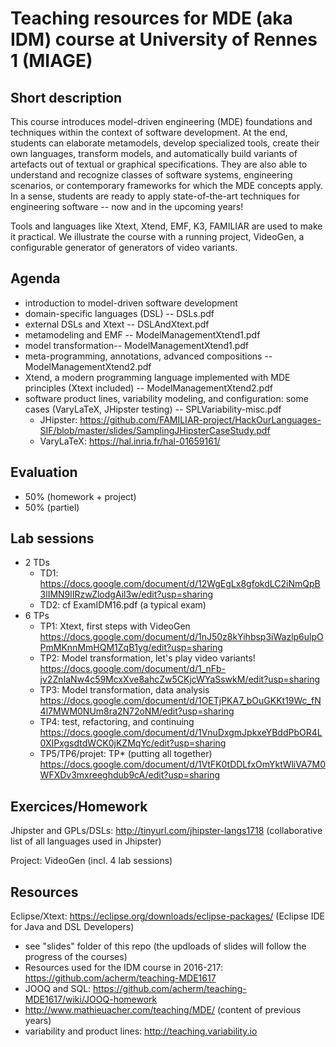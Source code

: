 # Teaching resources for MDE (aka IDM) course at University of Rennes 1 (MIAGE)

## Short description

This course introduces model-driven engineering (MDE) foundations and techniques within the context of software development. 
At the end, students can elaborate metamodels, develop specialized tools, create their own languages, transform models, and automatically build variants of artefacts out of textual or graphical specifications. 
They are also able to understand and recognize classes of software systems, engineering scenarios, or contemporary frameworks for which the MDE concepts apply. 
In a sense, students are ready to apply state-of-the-art techniques for engineering software -- now and in the upcoming years!

Tools and languages like Xtext, Xtend, EMF, K3, FAMILIAR are used to make it practical. 
We illustrate the course with a running project, VideoGen, a configurable generator of generators of video variants.  

## Agenda 

* introduction to model-driven software development 
* domain-specific languages (DSL) -- DSLs.pdf
* external DSLs and Xtext -- DSLAndXtext.pdf
* metamodeling and EMF -- ModelManagementXtend1.pdf 
* model transformation-- ModelManagementXtend1.pdf 
* meta-programming, annotations, advanced compositions -- ModelManagementXtend2.pdf 
* Xtend, a modern programming language implemented with MDE principles (Xtext included) -- ModelManagementXtend2.pdf
* software product lines, variability modeling, and configuration: some cases (VaryLaTeX, JHipster testing) -- SPLVariability-misc.pdf
  * JHipster: https://github.com/FAMILIAR-project/HackOurLanguages-SIF/blob/master/slides/SamplingJHipsterCaseStudy.pdf 
  * VaryLaTeX: https://hal.inria.fr/hal-01659161/

## Evaluation 

* 50% (homework + project)
* 50% (partiel) 

## Lab sessions 

* 2 TDs 
   * TD1: https://docs.google.com/document/d/12WgEgLx8gfokdLC2iNmQpB3lIMN9lIRzwZlodgAil3w/edit?usp=sharing
   * TD2: cf ExamIDM16.pdf (a typical exam)
* 6 TPs
  * TP1: Xtext, first steps with VideoGen https://docs.google.com/document/d/1nJ50z8kYihbsp3iWazlp6ulpOPmMKnnMmHQM1ZqB1yg/edit?usp=sharing 
  * TP2: Model transformation, let's play video variants! https://docs.google.com/document/d/1_nFb-jv2ZnIaNw4c59McxXve8ahcZw5CKjcWYaSswkM/edit?usp=sharing
  * TP3: Model transformation, data analysis https://docs.google.com/document/d/1OETjPKA7_bOuGKKt19Wc_fN4l7MWM0NUm8ra2N72oNM/edit?usp=sharing
  * TP4: test, refactoring, and continuing https://docs.google.com/document/d/1VnuDxgmJpkxeYBddPbOR4L0XIPxgsdtdWCK0jKZMqYc/edit?usp=sharing
  * TP5/TP6/projet: TP* (putting all together) https://docs.google.com/document/d/1VtFK0tDDLfxOmYktWliVA7M0WFXDv3mxreeghdub9cA/edit?usp=sharing


## Exercices/Homework 

Jhipster and GPLs/DSLs: http://tinyurl.com/jhipster-langs1718 (collaborative list of all languages used in Jhipster) 

Project: VideoGen (incl. 4 lab sessions)

## Resources 

Eclipse/Xtext: https://eclipse.org/downloads/eclipse-packages/ (Eclipse IDE for Java and DSL Developers)

* see "slides" folder of this repo (the updloads of slides will follow the progress of the courses)
* Resources used for the IDM course in 2016-217: https://github.com/acherm/teaching-MDE1617
* JOOQ and SQL: https://github.com/acherm/teaching-MDE1617/wiki/JOOQ-homework
* http://www.mathieuacher.com/teaching/MDE/ (content of previous years)
* variability and product lines: http://teaching.variability.io

